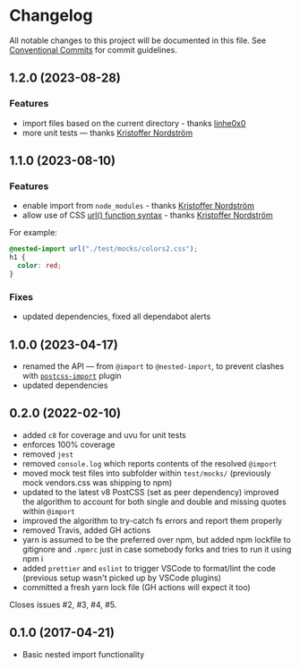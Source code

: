 # Changelog

All notable changes to this project will be documented in this file.
See [Conventional Commits](https://conventionalcommits.org) for commit guidelines.

## 1.2.0 (2023-08-28)

### Features

- import files based on the current directory - thanks [linhe0x0](https://github.com/linhe0x0)
- more unit tests — thanks [Kristoffer Nordström](https://github.com/42tte)

## 1.1.0 (2023-08-10)

### Features

- enable import from `node_modules` - thanks [Kristoffer Nordström](https://github.com/42tte)
- allow use of CSS [url() function syntax](https://developer.mozilla.org/en-US/docs/Web/CSS/url) - thanks [Kristoffer Nordström](https://github.com/42tte)

For example:

```css
@nested-import url("./test/mocks/colors2.css");
h1 {
  color: red;
}
```

### Fixes

- updated dependencies, fixed all dependabot alerts

## 1.0.0 (2023-04-17)

- renamed the API — from `@import` to `@nested-import`, to prevent clashes with [`postcss-import`](https://github.com/postcss/postcss-import) plugin
- updated dependencies

## 0.2.0 (2022-02-10)

- added `c8` for coverage and uvu for unit tests
- enforces 100% coverage
- removed `jest`
- removed `console.log` which reports contents of the resolved `@import`
- moved mock test files into subfolder within `test/mocks/` (previously mock vendors.css was shipping to npm)
- updated to the latest v8 PostCSS (set as peer dependency)
  improved the algorithm to account for both single and double and missing quotes within `@import`
- improved the algorithm to try-catch fs errors and report them properly
- removed Travis, added GH actions
- yarn is assumed to be the preferred over npm, but added npm lockfile to gitignore and `.npmrc` just in case somebody forks and tries to run it using npm i
- added `prettier` and `eslint` to trigger VSCode to format/lint the code (previous setup wasn't picked up by VSCode plugins)
- committed a fresh yarn lock file (GH actions will expect it too)

Closes issues #2, #3, #4, #5.

## 0.1.0 (2017-04-21)

- Basic nested import functionality
